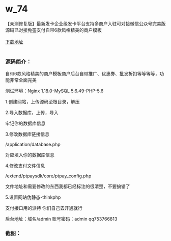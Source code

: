 # w_74
【亲测修复版】最新发卡企业级发卡平台支持多商户入驻可对接微信公众号完美版源码已对接免签支付自带6款风格精美的商户模板
<br/></br>
[下载地址](https://www.uuid2.com/74.html "下载地址")
<br/></br>
<h3>源码简介：</h3>
<p>自带6款风格精美的商户模板商户后台自带推广、优惠券、批发折扣等等等等，功能非常全面完美<p>
<p>测试环境：Nginx 1.18.0-MySQL 5.6.49-PHP-5.6 <p>
<p>1.创建网站，上传源码至根目录，解压<p>
<p>2.导入数据库，上传，导入<p>
<p>牢记你的数据库信息<p>
<p>3.修改数据库链接信息<p>
<p>/application/database.php<p>
<p>对应填入你的数据库信息<p>
<p>4.修改支付文件信息<p>
<p>/extend/ptpaysdk/core/ptpay_config.php<p>
<p>文件地址和需要修改的东西我都已经标注的很清楚，不要搞错了<p>
<p>5.设置网站伪静态-thinkphp<p>
<p>支付接口用的派特 你们自己去开通就行<p>
<p>后台地址：域名/admin   账号密码：admin  qq753766813<p>
<h3>截图：</h3>
